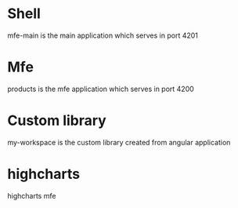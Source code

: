 # Shell
mfe-main is the main application which serves in port 4201
# Mfe 
products is the mfe application which serves in port 4200
# Custom library
my-workspace is the custom library created from angular application
# highcharts
highcharts mfe 
